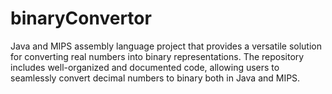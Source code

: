 # binaryConvertor
Java and MIPS assembly language project that provides a versatile solution for converting real numbers into binary representations. The repository includes well-organized and documented code, allowing users to seamlessly convert decimal numbers to binary both in Java and MIPS.
